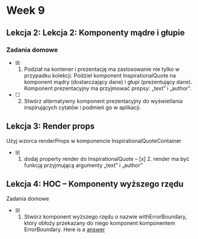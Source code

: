 # Week 9

## Lekcja 2: Lekcja 2: Komponenty mądre i głupie

### Zadania domowe
- [x] 1. Podział na kontener i prezentację ma zastosowanie nie tylko w przypadku kolekcji. Podziel komponent InspirationalQuote na komponent mądry (dostarczający dane) i głupi (prezentujący dane). Komponent prezentacyjny ma przyjmować propsy: „text” i „author”.
- [ ] 2. Stwórz alternatywny komponent prezentacyjny do wyświetlania inspirujących cytatów i podmień go w aplikacji.

## Lekcja 3: Render props

Użyj wzorca renderProps w komponencie InspirationalQuoteContainer
- [x] 1. dodaj property render do InspirationalQuote
– [x] 2. render ma być funkcją przyjmującą argumenty „text” i „author”

## Lekcja 4: HOC – Komponenty wyższego rzędu

Zadania domowe
- [x] 1. Stwórz komponent wyższego rzędu o nazwie withErrorBoundary, który obłoży przekazany do niego komponent komponentem ErrorBoundary.
Here is a [answer](https://codesandbox.io/s/hoc-r63l9)